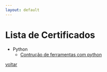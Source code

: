 ```yaml
---
layout: default
---
```


# Lista de Certificados

- Python
    - [Contrução de ferramentas com python](./CertificateOfCompletion_Building%20Tools%20with%20Python.pdf)

[voltar](/)